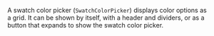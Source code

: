 A swatch color picker (`SwatchColorPicker`) displays color options as a grid. It can be shown by itself, with a header and dividers, or as a button that expands to show the swatch color picker.
